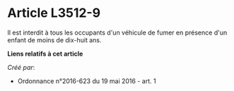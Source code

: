 # Article L3512-9

Il est interdit à tous les occupants d'un véhicule de fumer en présence d'un enfant de moins de dix-huit ans.

**Liens relatifs à cet article**

_Créé par_:

  - Ordonnance n°2016-623 du 19 mai 2016 - art. 1
